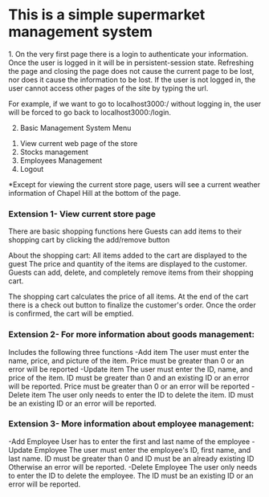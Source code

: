<h1>This is a simple supermarket management system </h1>
<href src =" "presentation video >
1. On the very first page there is a login to authenticate your information.
Once the user is logged in it will be in persistent-session state. Refreshing the page and closing the page does not cause the current page to be lost, nor does it cause the information to be lost.
If the user is not logged in, the user cannot access other pages of the site by typing the url.

For example, if we want to go to localhost3000:/ without logging in,
the user will be forced to go back to localhost3000:/login.

2. Basic Management System Menu
1) View current web page of the store
2) Stocks management
3) Employees Management
4) Logout

*Except for viewing the current store page, users will see a current weather information of Chapel Hill at the bottom of the page.

<h3>Extension 1- View current store page</h3>
There are basic shopping functions here
Guests can add items to their shopping cart by clicking the add/remove button

About the shopping cart:
All items added to the cart are displayed to the guest
The price and quantity of the items are displayed to the customer.
Guests can add, delete, and completely remove items from their shopping cart.

The shopping cart calculates the price of all items.
At the end of the cart there is a check out button to finalize the customer's order.
Once the order is confirmed, the cart will be emptied.

<h3>Extension 2- For more information about goods management:</h3>
Includes the following three functions
-Add item
The user must enter the name, price, and picture of the item.
Price must be greater than 0 or an error will be reported
-Update item
The user must enter the ID, name, and price of the item.
ID must be greater than 0 and an existing ID or an error will be reported.
Price must be greater than 0 or an error will be reported
-Delete item
The user only needs to enter the ID to delete the item.
ID must be an existing ID or an error will be reported.

<h3>Extension 3- More information about employee management:</h3>
-Add Employee
User has to enter the first and last name of the employee
-Update Employee
The user must enter the employee's ID, first name, and last name.
ID must be greater than 0 and ID must be an already existing ID Otherwise an error will be reported.
-Delete Employee
The user only needs to enter the ID to delete the employee.
The ID must be an existing ID or an error will be reported.
